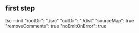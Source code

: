 ## first step

tsc --init
"rootDir": "./src"
"outDir": "./dist"
"sourceMap": true
"removeComments": true
"noEmitOnError": true
